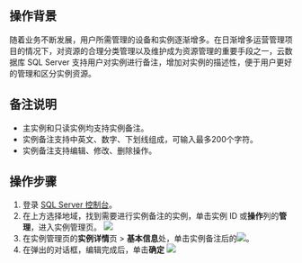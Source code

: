 ## 操作背景
随着业务不断发展，用户所需管理的设备和实例逐渐增多。在日渐增多运营管理项目的情况下，对资源的合理分类管理以及维护成为资源管理的重要手段之一，云数据库 SQL Server 支持用户对实例进行备注，增加对实例的描述性，便于用户更好的管理和区分实例资源。

## 备注说明
- 主实例和只读实例均支持实例备注。
- 实例备注支持中英文、数字、下划线组成，可输入最多200个字符。
- 实例备注支持编辑、修改、删除操作。

## 操作步骤
1. 登录 [SQL Server 控制台](https://console.cloud.tencent.com/sqlserver)。
2. 在上方选择地域，找到需要进行实例备注的实例，单击实例 ID 或**操作**列的**管理**，进入实例管理页。
![](https://qcloudimg.tencent-cloud.cn/raw/1c8edbda5e96bf14982e36391cf40a13.png)
3. 在实例管理页的**实例详情**页 > **基本信息**处，单击实例备注后的![](https://qcloudimg.tencent-cloud.cn/raw/35df598ed98bd7b91971cc7cc89b5ad2.png)。
4. 在弹出的对话框，编辑完成后，单击**确定**
![](https://qcloudimg.tencent-cloud.cn/raw/387bfc4c34682757be5244822ba54432.png)
